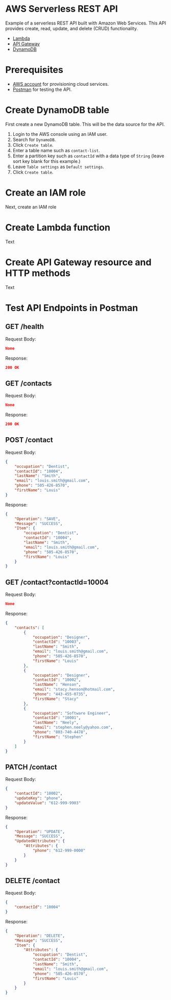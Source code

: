 # AWS Serverless REST API

Example of a serverless REST API built with Amazon Web Services. This API provides create, read, update, and delete (CRUD) functionality.

- [Lambda](https://aws.amazon.com/lambda/)
- [API Gateway](https://aws.amazon.com/api-gateway/)
- [DynamoDB](https://aws.amazon.com/dynamodb/)

# Prerequisites
- [AWS account](https://aws.amazon.com/premiumsupport/knowledge-center/create-and-activate-aws-account/) for provisioning cloud services.
- [Postman](https://learning.postman.com/docs/getting-started/introduction/) for testing the API.

# Create DynamoDB table
First create a new DynamoDB table. This will be the data source for the API.
1. Login to the AWS console using an IAM user.
2. Search for `DynamoDB`.
3. Click `Create table`.
4. Enter a table name such as `contact-list`.
5. Enter a partition key such as `contactId` with a data type of `String` (leave sort key blank for this example.)
6. Leave `Table settings` as `Default settings`.
7. Click `Create table`.

# Create an IAM role
Next, create an IAM role 

# Create Lambda function
Text

# Create API Gateway resource and HTTP methods
Text

# Test API Endpoints in Postman

## GET /health
Request Body:
```json
None
```
Response:
```json
200 OK
```
## GET /contacts
Request Body:
```json
None
```
Response:
```json
200 OK
```

## POST /contact
Request Body:
```json
{
	"occupation": "Dentist",
	"contactId": "10004",
	"lastName": "Smith",
	"email": "louis.smith@gmail.com",
	"phone": "505-426-8570",
	"firstName": "Louis"
}
```
Response:
```json
{
    "Operation": "SAVE",
    "Message": "SUCCESS",
    "Item": {
        "occupation": "Dentist",
        "contactId": "10004",
        "lastName": "Smith",
        "email": "louis.smith@gmail.com",
        "phone": "505-426-8570",
        "firstName": "Louis"
    }
}
```

## GET /contact?contactId=10004
Request Body:
```json
None
```
Response:
```json
{
	"contacts": [
		{
			"occupation": "Designer",
			"contactId": "10003",
			"lastName": "Smith",
			"email": "louis.smith@gmail.com",
			"phone": "505-426-8570",
			"firstName": "Louis"
		},
		{
			"occupation": "Designer",
			"contactId": "10002",
			"lastName": "Henson",
			"email": "stacy.henson@hotmail.com",
			"phone": "443-455-0735",
			"firstName": "Stacy"
		},
		{
			"occupation": "Software Engineer",
			"contactId": "10001",
			"lastName": "Neely",
			"email": "stephen.neely@yahoo.com",
			"phone": "803-740-4478",
			"firstName": "Stephen"
		}
	]
}
```

## PATCH /contact
Request Body:
```json
{
    "contactId": "10002",
    "updateKey": "phone",
    "updateValue": "612-999-9903"
}
```
Response:
```json
{
    "Operation": "UPDATE",
    "Message": "SUCCESS",
    "UpdatedAttributes": {
        "Attributes": {
            "phone": "612-999-0000"
        }
    }
}
```

## DELETE /contact
Request Body:
```json
{
    "contactId": "10004"
}
```
Response:
```json
{
    "Operation": "DELETE",
    "Message": "SUCCESS",
    "Item": {
        "Attributes": {
            "occupation": "Dentist",
            "contactId": "10004",
            "lastName": "Smith",
            "email": "louis.smith@gmail.com",
            "phone": "505-426-8570",
            "firstName": "Louis"
        }
    }
}
```
